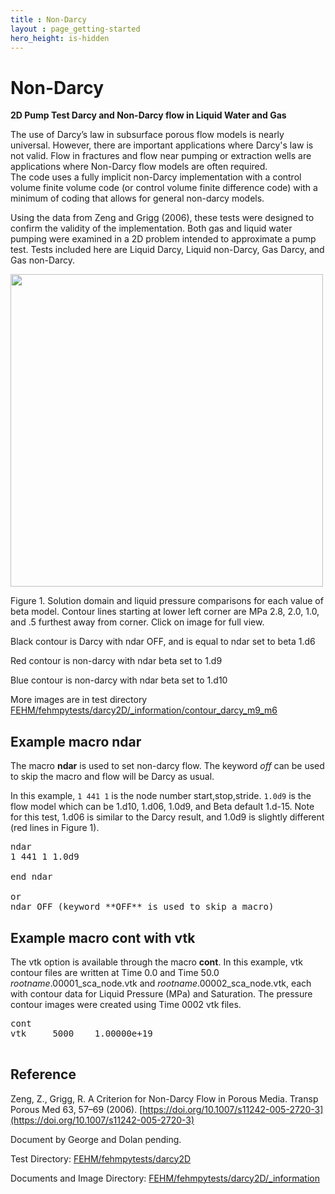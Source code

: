 ```yaml
---
title : Non-Darcy
layout : page_getting-started
hero_height: is-hidden
---
```


# Non-Darcy

**2D Pump Test Darcy and Non-Darcy flow in Liquid Water and Gas**

The use of Darcy’s law in subsurface porous flow models is nearly universal.  However, there are important applications where Darcy's law is not valid. Flow in fractures and flow near pumping or extraction wells are applications where Non-Darcy flow models are often required.  
The code uses a fully implicit non-Darcy implementation with a control volume  finite volume code (or control volume finite difference code) with a minimum of coding that allows for general non-darcy models. 

Using the data from Zeng and Grigg (2006), these tests were designed to confirm the validity of the implementation. Both gas and liquid water pumping were examined in a 2D problem intended to approximate a pump test. Tests included here are Liquid Darcy, Liquid non-Darcy, Gas Darcy, and Gas non-Darcy.

<!-- Begin image --> 
<!-- io html pages can not resolve this path to actual test directory with images, for now copy image where it can be found -->
<!-- Does not display on IO pages ../../../../fehmpytests/darcy2D/_information/contour_darcy_m9_m6.png -->
<!-- Does display on github page (img directory does not)  ../../../../fehmpytests/darcy2D/_information/contour_darcy_m9_m6.png -->

<p> 
 <a href="../../../../img/contour_darcy_m9_m10.png"> <img width="500" src="../../../../img/contour_darcy_m9_m10.png"> </a> 
</p>

Figure 1. Solution domain and liquid pressure comparisons for each value of beta model.
Contour lines starting at lower left corner are MPa 2.8, 2.0, 1.0, and .5 furthest away from corner. 
Click on image for full view.

Black contour is Darcy with ndar OFF, and is equal to ndar set to beta 1.d6 

Red contour is non-darcy with ndar beta set to 1.d9

Blue contour is non-darcy with ndar beta set to 1.d10


More images are in test directory [FEHM/fehmpytests/darcy2D/_information/contour_darcy_m9_m6](https://github.com/lanl/FEHM/tree/master/fehmpytests/darcy2D/_information)


## Example macro ndar

The macro **ndar** is used to set non-darcy flow. The keyword *off* can be used to skip the macro and flow will be Darcy as usual. 

In this example, ```1 441 1``` is the node number start,stop,stride. ```1.0d9``` is the flow model which can be 1.d10, 1.d06, 1.0d9, and Beta default 1.d-15. Note for this test, 1.d06 is similar to the Darcy result, and 1.0d9 is slightly different (red lines in Figure 1).

<pre>
ndar
1 441 1 1.0d9

end ndar

or
ndar OFF (keyword **OFF** is used to skip a macro)
</pre>

## Example macro cont with vtk

The vtk option is available through the macro **cont**. In this example, vtk contour files are written at Time 0.0 and Time 50.0  *rootname*.00001_sca_node.vtk and *rootname*.00002_sca_node.vtk, each with contour data for Liquid Pressure (MPa) and Saturation. The pressure contour images were created using Time 0002 vtk files.

<pre>
cont
vtk     5000    1.00000e+19

</pre>


## Reference

Zeng, Z., Grigg, R. A Criterion for Non-Darcy Flow in Porous Media. Transp Porous Med 63, 57–69 (2006). [https://doi.org/10.1007/s11242-005-2720-3](https://doi.org/10.1007/s11242-005-2720-3)

Document by George and Dolan pending.
 

Test Directory: [FEHM/fehmpytests/darcy2D](https://github.com/lanl/FEHM/tree/master/fehmpytests/darcy2D)

Documents and Image Directory: [FEHM/fehmpytests/darcy2D/_information](https://github.com/lanl/FEHM/tree/master/fehmpytests/darcy2D/_information)


